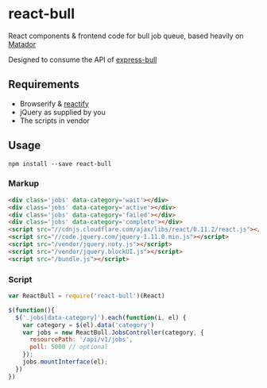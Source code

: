 react-bull
==========

React components & frontend code for bull job queue, based heavily on [Matador](https://github.com/ShaneK/Matador)

Designed to consume the API of [express-bull](https://github.com/keyvanfatehi/express-bull)

## Requirements

* Browserify & [reactify](https://www.npmjs.org/package/reactify)
* jQuery as supplied by you
* The scripts in vendor

## Usage

`npm install --save react-bull`

### Markup

```html
<div class='jobs' data-category='wait'></div>
<div class='jobs' data-category='active'></div>
<div class='jobs' data-category='failed'></div>
<div class='jobs' data-category='complete'></div>
<script src="//cdnjs.cloudflare.com/ajax/libs/react/0.11.2/react.js"></script>
<script src="//code.jquery.com/jquery-1.11.0.min.js"></script>
<script src="/vendor/jquery.noty.js"></script>
<script src="/vendor/jquery.blockUI.js"></script>
<script src="/bundle.js"></script>
```


### Script

```js
var ReactBull = require('react-bull')(React)

$(function(){
  $('.jobs[data-category]').each(function(i, el) {
    var category = $(el).data('category')
    var jobs = new ReactBull.JobsController(category, {
      resourcePath: '/api/v1/jobs',
      poll: 5000 // optional
    });
    jobs.mountInterface(el);
  })
})
```
